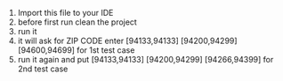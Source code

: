 
1) Import this file to your IDE
2) before first run clean the project 
3) run it
4) it will ask for ZIP CODE enter [94133,94133] [94200,94299] [94600,94699] for 1st test case
5) run it again and put [94133,94133] [94200,94299] [94266,94399] for 2nd test case
